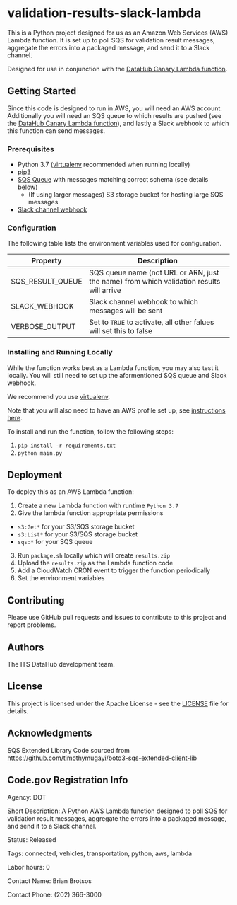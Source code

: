 # validation-results-slack-lambda

This is a Python project designed for us as an Amazon Web Services (AWS) Lambda function. It is set up to poll SQS for validation result messages, aggregate the errors into a packaged message, and send it to a Slack channel.

Designed for use in conjunction with the [DataHub Canary Lambda function](https://github.com/usdot-its-jpo-data-portal/canary-lambda).

## Getting Started

Since this code is designed to run in AWS, you will need an AWS account. Additionally you will need an SQS queue to which results are pushed (see the [DataHub Canary Lambda function](https://github.com/usdot-its-jpo-data-portal/canary-lambda)), and lastly a Slack webhook to which this function can send messages.

### Prerequisites

- Python 3.7 ([virtualenv](https://virtualenv.pypa.io/en/latest/) recommended when running locally)
- [pip3](https://pip.pypa.io/en/stable/)
- [SQS Queue](https://aws.amazon.com/sqs/) with messages matching correct schema (see details below)
  - (If using larger messages) S3 storage bucket for hosting large SQS messages
- [Slack channel webhook](https://api.slack.com/messaging/webhooks)

### Configuration

The following table lists the environment variables used for configuration.

| Property         | Description                                                                              |
| ---------------- | ---------------------------------------------------------------------------------------- |
| SQS_RESULT_QUEUE | SQS queue name (not URL or ARN, just the name) from which validation results will arrive |
| SLACK_WEBHOOK    | Slack channel webhook to which messages will be sent                                     |
| VERBOSE_OUTPUT   | Set to `TRUE` to activate, all other falues will set this to false                       |

### Installing and Running Locally

While the function works best as a Lambda function, you may also test it locally. You will still need to set up the aformentioned SQS queue and Slack webhook.

We recommend you use [virtualenv](https://virtualenv.pypa.io/en/latest/).

Note that you will also need to have an AWS profile set up, see [instructions here](https://docs.aws.amazon.com/cli/latest/userguide/cli-chap-configure.html).

To install and run the function, follow the following steps:

1. `pip install -r requirements.txt`
2. `python main.py`

## Deployment

To deploy this as an AWS Lambda function:

1. Create a new Lambda function with runtime `Python 3.7`
2. Give the lambda function appropriate permissions
  - `s3:Get*` for your S3/SQS storage bucket
  - `s3:List*` for your S3/SQS storage bucket
  - `sqs:*` for your SQS queue
3. Run `package.sh` locally which will create `results.zip`
4. Upload the `results.zip` as the Lambda function code
5. Add a CloudWatch CRON event to trigger the function periodically
6. Set the environment variables

## Contributing

Please use GitHub pull requests and issues to contribute to this project and report problems.

## Authors

The ITS DataHub development team.

## License

This project is licensed under the Apache License - see the [LICENSE](LICENSE) file for details.

## Acknowledgments

SQS Extended Library Code sourced from https://github.com/timothymugayi/boto3-sqs-extended-client-lib

## Code.gov Registration Info

Agency: DOT

Short Description: A Python AWS Lambda function designed to poll SQS for validation result messages, aggregate the errors into a packaged message, and send it to a Slack channel.

Status: Released

Tags: connected, vehicles, transportation, python, aws, lambda

Labor hours: 0

Contact Name: Brian Brotsos

Contact Phone: (202) 366-3000
